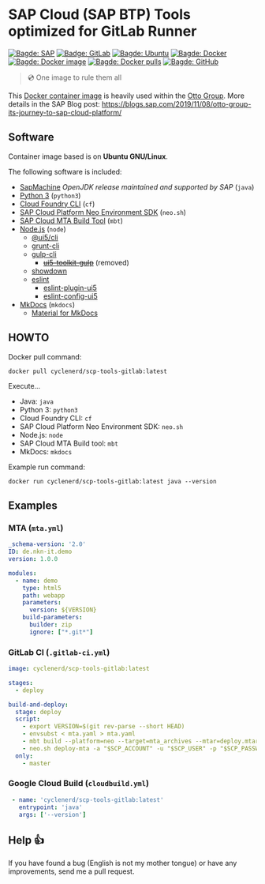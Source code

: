 # SAP Cloud (SAP BTP) Tools optimized for GitLab Runner

[![Bagde: SAP](https://img.shields.io/badge/SAP-0FAAFF?logo=sap&logoColor=white)](#readme)
[![Badge: GitLab](https://img.shields.io/badge/GitLab-FC6D26.svg?logo=gitlab&logoColor=white)](#readme)
[![Bagde: Ubuntu](https://img.shields.io/badge/Ubuntu-E95420.svg?logo=ubuntu&logoColor=white)](#readme)
[![Bagde: Docker](https://img.shields.io/badge/Docker-%230db7ed.svg?logo=docker&logoColor=white)](#readme)
[![Bagde: Docker image](https://github.com/Cyclenerd/scp-tools-gitlab/actions/workflows/docker-latest.yml/badge.svg)](https://github.com/Cyclenerd/scp-tools-gitlab/actions/workflows/docker-latest.yml)
[![Bagde: Docker pulls](https://img.shields.io/docker/pulls/cyclenerd/scp-tools-gitlab)](https://hub.docker.com/r/cyclenerd/scp-tools-gitlab)
[![Bagde: GitHub](https://img.shields.io/github/license/cyclenerd/scp-tools-gitlab)](https://github.com/Cyclenerd/scp-tools-gitlab/blob/master/LICENSE)

> 💿 One image to rule them all

This [Docker container image](https://hub.docker.com/r/cyclenerd/scp-tools-gitlab) is heavily used within the [Otto Group](https://www.ottogroup.com/).
More details in the SAP Blog post: <https://blogs.sap.com/2019/11/08/otto-group-its-journey-to-sap-cloud-platform/>

## Software

Container image based is on **Ubuntu GNU/Linux**.

The following software is included:

* [SapMachine](https://sap.github.io/SapMachine/) *OpenJDK release maintained and supported by SAP* (`java`)
* [Python 3](https://www.python.org/) (`python3`)
* [Cloud Foundry CLI](https://docs.cloudfoundry.org/cf-cli/) (`cf`)
* [SAP Cloud Platform Neo Environment SDK](https://tools.hana.ondemand.com/#cloud) (`neo.sh`)
* [SAP Cloud MTA Build Tool](https://sap.github.io/cloud-mta-build-tool/) (`mbt`)
* [Node.js](https://nodejs.org/) (`node`)
  * [@ui5/cli](https://www.npmjs.com/package/@ui5/cli)
  * [grunt-cli](https://www.npmjs.com/package/grunt-cli)
  * [gulp-cli](https://www.npmjs.com/package/gulp-cli)
    * <s>[ui5-toolkit-gulp](https://www.npmjs.com/package/ui5-toolkit-gulp)</s> (removed)
  * [showdown](https://www.npmjs.com/package/showdown)
  * [eslint](https://www.npmjs.com/package/eslint)
    * [eslint-plugin-ui5](https://www.npmjs.com/package/eslint-plugin-ui5)
    * [eslint-config-ui5](https://www.npmjs.com/package/eslint-config-ui5)
* [MkDocs](https://www.mkdocs.org/) (`mkdocs`)
  * [Material for MkDocs](https://squidfunk.github.io/mkdocs-material/)

## HOWTO

Docker pull command:
```shell
docker pull cyclenerd/scp-tools-gitlab:latest
```

Execute...

* Java: `java`
* Python 3: `python3`
* Cloud Foundry CLI: `cf`
* SAP Cloud Platform Neo Environment SDK: `neo.sh`
* Node.js: `node`
* SAP Cloud MTA Build tool: `mbt`
* MkDocs: `mkdocs`

Example run command:
```
docker run cyclenerd/scp-tools-gitlab:latest java --version
```

## Examples

### MTA (`mta.yml`)

```yml
_schema-version: '2.0'
ID: de.nkn-it.demo
version: 1.0.0

modules:
  - name: demo
    type: html5
    path: webapp
    parameters:
      version: ${VERSION}
    build-parameters:
      builder: zip
      ignore: ["*.git*"]
```

### GitLab CI (`.gitlab-ci.yml`)

```yml
image: cyclenerd/scp-tools-gitlab:latest

stages:
  - deploy

build-and-deploy:
  stage: deploy
  script:
    - export VERSION=$(git rev-parse --short HEAD)
    - envsubst < mta.yaml > mta.yaml
    - mbt build --platform=neo --target=mta_archives --mtar=deploy.mtar
    - neo.sh deploy-mta -a "$SCP_ACCOUNT" -u "$SCP_USER" -p "$SCP_PASSWORD" -h hana.ondemand.com --source mta_archives/deploy.mtar --synchronous
  only:
    - master
```

### Google Cloud Build (`cloudbuild.yml`)

```yml
 - name: 'cyclenerd/scp-tools-gitlab:latest'
   entrypoint: 'java'
   args: ['--version']
```

## Help 👍

If you have found a bug (English is not my mother tongue) or have any improvements, send me a pull request.

